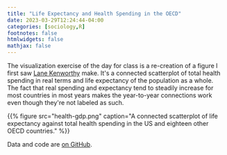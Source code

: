 ```yaml
---
title: "Life Expectancy and Health Spending in the OECD"
date: 2023-03-29T12:24:44-04:00
categories: [sociology,R]
footnotes: false
htmlwidgets: false
mathjax: false
---
```



The visualization exercise of the day for class is a re-creation of a figure I first saw [Lane Kenworthy](https://lanekenworthy.net) make. It's a connected scatterplot of total health spending in real terms and life expectancy of the population as a whole. The fact that real spending and expectancy tend to steadily increase for most countries in most years makes the year-to-year connections work even though they're not labeled as such.

{{% figure src="health-gdp.png" caption="A connected scatterplot of life expectancy against total health spending in the US and eighteen other OECD countries." %}}

Data and code are [on GitHub](https://github.com/kjhealy/oecd-lifexp).
